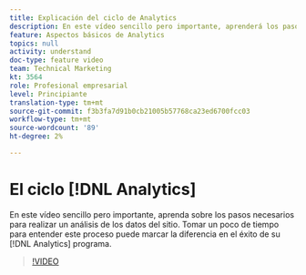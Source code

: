 ```yaml
---
title: Explicación del ciclo de Analytics
description: En este vídeo sencillo pero importante, aprenderá los pasos necesarios para realizar un análisis de los datos del sitio. Tomar un poco de tiempo para comprender este proceso puede marcar la diferencia en el éxito de su programa de Analytics.
feature: Aspectos básicos de Analytics
topics: null
activity: understand
doc-type: feature video
team: Technical Marketing
kt: 3564
role: Profesional empresarial
level: Principiante
translation-type: tm+mt
source-git-commit: f3b3fa7d91b0cb21005b57768ca23ed6700fcc03
workflow-type: tm+mt
source-wordcount: '89'
ht-degree: 2%

---
```



# El ciclo [!DNL Analytics]

En este vídeo sencillo pero importante, aprenda sobre los pasos necesarios para realizar un análisis de los datos del sitio. Tomar un poco de tiempo para entender este proceso puede marcar la diferencia en el éxito de su [!DNL Analytics] programa.

>[!VIDEO](https://video.tv.adobe.com/v/28950/?quality=12)
